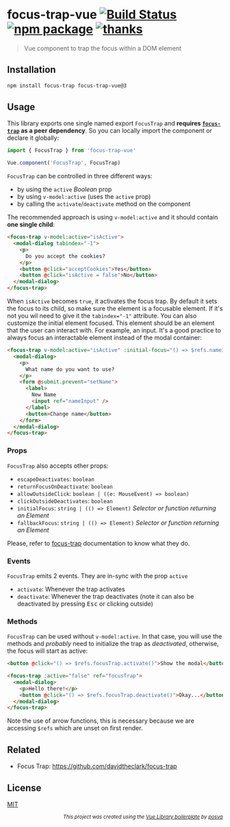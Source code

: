 # focus-trap-vue [![Build Status](https://badgen.net/circleci/github/posva/focus-trap-vue/next)](https://circleci.com/gh/posva/focus-trap-vue) [![npm package](https://badgen.net/npm/v/focus-trap-vue/next)](https://www.npmjs.com/package/focus-trap-vue) [![thanks](https://badgen.net/badge/thanks/♥/pink)](https://github.com/posva/thanks)

> Vue component to trap the focus within a DOM element

## Installation

```sh
npm install focus-trap focus-trap-vue@3
```

## Usage

This library exports one single named export `FocusTrap` and **requires
[`focus-trap`](https://github.com/davidtheclark/focus-trap) as a peer
dependency**. So you can locally import the component or declare it globally:

```js
import { FocusTrap } from 'focus-trap-vue'

Vue.component('FocusTrap', FocusTrap)
```

`FocusTrap` can be controlled in three different ways:

- by using the `active` _Boolean_ prop
- by using `v-model:active` (uses the `active` prop)
- by calling the `activate`/`deactivate` method on the component

The recommended approach is using `v-model:active` and it should contain **one single child**:

```html
<focus-trap v-model:active="isActive">
  <modal-dialog tabindex="-1">
    <p>
      Do you accept the cookies?
    </p>
    <button @click="acceptCookies">Yes</button>
    <button @click="isActive = false">No</button>
  </modal-dialog>
</focus-trap>
```

When `isActive` becomes `true`, it activates the focus trap. By default it sets
the focus to its child, so make sure the element is a focusable element. If it's
not you wil need to give it the `tabindex="-1"` attribute. You can also
customize the initial element focused. This element should be an element that
the user can interact with. For example, an input. It's a good practice to
always focus an interactable element instead of the modal container:

```html
<focus-trap v-model:active="isActive" :initial-focus="() => $refs.nameInput">
  <modal-dialog>
    <p>
      What name do you want to use?
    </p>
    <form @submit.prevent="setName">
      <label>
        New Name
        <input ref="nameInput" />
      </label>
      <button>Change name</button>
    </form>
  </modal-dialog>
</focus-trap>
```

### Props

`FocusTrap` also accepts other props:

- `escapeDeactivates`: `boolean`
- `returnFocusOnDeactivate`: `boolean`
- `allowOutsideClick`: `boolean | ((e: MouseEvent) => boolean)`
- `clickOutsideDeactivates`: `boolean`
- `initialFocus`: `string | (() => Element)` _Selector or function returning an Element_
- `fallbackFocus`: `string | (() => Element)` _Selector or function returning an
  Element_

Please, refer to
[focus-trap](https://github.com/davidtheclark/focus-trap#focustrap--createfocustrapelement-createoptions)
documentation to know what they do.

### Events

`FocusTrap` emits 2 events. They are in-sync with the prop `active`

- `activate`: Whenever the trap activates
- `deactivate`: Whenever the trap deactivates (note it can also be deactivated by
  pressing <kbd>Esc</kbd> or clicking outside)

### Methods

`FocusTrap` can be used without `v-model:active`. In that case, you will use the
methods and _probably_ need to initialize the trap as _deactivated_, otherwise,
the focus will start as active:

```html
<button @click="() => $refs.focusTrap.activate()">Show the modal</button>

<focus-trap :active="false" ref="focusTrap">
  <modal-dialog>
    <p>Hello there!</p>
    <button @click="() => $refs.focusTrap.deactivate()">Okay...</button>
  </modal-dialog>
</focus-trap>
```

Note the use of arrow functions, this is necessary because we are accessing
`$refs` which are unset on first render.

## Related

- Focus Trap: https://github.com/davidtheclark/focus-trap

## License

[MIT](http://opensource.org/licenses/MIT)

<div align="right">
<sub><em>
This project was created using the <a href="https://github.com/posva/focus-trap-vue-boilerplate" rel="nofollow">Vue Library boilerplate</a> by <a href="https://github.com/posva" rel="nofollow">posva</a>
</em></sub>
</div>
